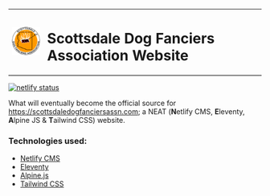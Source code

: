 
<table style="border: none; border-bottom: 1px solid #cccccc">
  <tr style="border: none">
    <td style="border: none"><img src="./src/static/media/logo-150.png" width="100"></td>
    <td style="border: none">
      <h1 style="border-bottom: none">Scottsdale Dog Fanciers Association Website</h1>
    </td>
  </tr>
</table>

[![netlify status](https://img.shields.io/netlify/a19862c5-af15-48ae-b8ce-19340cbfd844?logo=netlify)](https://app.netlify.com/sites/scottsdaledogfanciersassn-com/deploys)


What will eventually become the official source for https://scottsdaledogfanciersassn.com; a NEAT (**N**etlify CMS, **E**leventy, **A**lpine JS & **T**ailwind CSS) website.

### Technologies used:

- [Netlify CMS](https://www.netlifycms.org/)
- [Eleventy](https://www.11ty.dev/)
- [Alpine.js](https://github.com/alpinejs/alpine)
- [Tailwind CSS](https://tailwindcss.com/)

